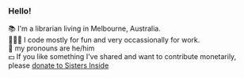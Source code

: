 ### Hello!

📚 I'm a librarian living in Melbourne, Australia.  
👨🏻‍💻 I code mostly for fun and very occassionally for work.  
👤 my pronouns are he/him    
💵 If you like something I've shared and want to contribute monetarily, please [donate to Sisters Inside](https://sistersinside.com.au/about/sisters-inside/)

<!--
**hughrun/hughrun** is a ✨ _special_ ✨ repository because its `README.md` (this file) appears on your GitHub profile.

Here are some ideas to get you started:

- 🔭 I’m currently working on ...
- 🌱 I’m currently learning ...
- 👯 I’m looking to collaborate on ...
- 🤔 I’m looking for help with ...
- 💬 Ask me about ...
- 📫 How to reach me: ...
- 😄 Pronouns: ...
- ⚡ Fun fact: ...
-->
